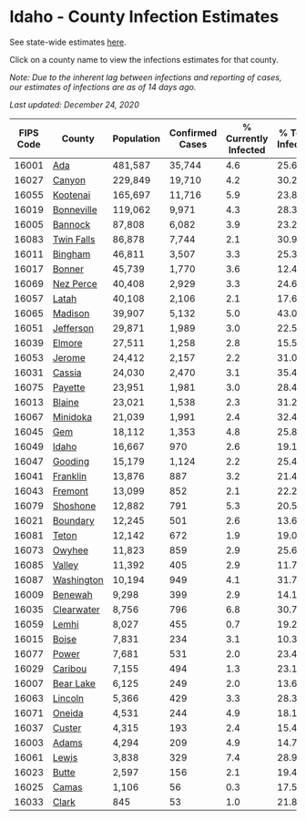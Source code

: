 # Idaho - County Infection Estimates

See state-wide estimates [here](/infections/us-id).

Click on a county name to view the infections estimates for that county.

*Note: Due to the inherent lag between infections and reporting of cases, our estimates of infections are as of 14 days ago.*

*Last updated: December 24, 2020*

|   FIPS Code |                   County |   Population |   Confirmed Cases |   % Currently Infected |   % Total Infected |
|-------------|--------------------------|--------------|-------------------|------------------------|--------------------|
|       16001 |               [Ada](ada) |      481,587 |            35,744 |                    4.6 |               25.6 |
|       16027 |         [Canyon](canyon) |      229,849 |            19,710 |                    4.2 |               30.2 |
|       16055 |     [Kootenai](kootenai) |      165,697 |            11,716 |                    5.9 |               23.8 |
|       16019 | [Bonneville](bonneville) |      119,062 |             9,971 |                    4.3 |               28.3 |
|       16005 |       [Bannock](bannock) |       87,808 |             6,082 |                    3.9 |               23.2 |
|       16083 | [Twin Falls](twin-falls) |       86,878 |             7,744 |                    2.1 |               30.9 |
|       16011 |       [Bingham](bingham) |       46,811 |             3,507 |                    3.3 |               25.3 |
|       16017 |         [Bonner](bonner) |       45,739 |             1,770 |                    3.6 |               12.4 |
|       16069 |   [Nez Perce](nez-perce) |       40,408 |             2,929 |                    3.3 |               24.6 |
|       16057 |           [Latah](latah) |       40,108 |             2,106 |                    2.1 |               17.6 |
|       16065 |       [Madison](madison) |       39,907 |             5,132 |                    5.0 |               43.0 |
|       16051 |   [Jefferson](jefferson) |       29,871 |             1,989 |                    3.0 |               22.5 |
|       16039 |         [Elmore](elmore) |       27,511 |             1,258 |                    2.8 |               15.5 |
|       16053 |         [Jerome](jerome) |       24,412 |             2,157 |                    2.2 |               31.0 |
|       16031 |         [Cassia](cassia) |       24,030 |             2,470 |                    3.1 |               35.4 |
|       16075 |       [Payette](payette) |       23,951 |             1,981 |                    3.0 |               28.4 |
|       16013 |         [Blaine](blaine) |       23,021 |             1,538 |                    2.3 |               31.2 |
|       16067 |     [Minidoka](minidoka) |       21,039 |             1,991 |                    2.4 |               32.4 |
|       16045 |               [Gem](gem) |       18,112 |             1,353 |                    4.8 |               25.8 |
|       16049 |           [Idaho](idaho) |       16,667 |               970 |                    2.6 |               19.1 |
|       16047 |       [Gooding](gooding) |       15,179 |             1,124 |                    2.2 |               25.4 |
|       16041 |     [Franklin](franklin) |       13,876 |               887 |                    3.2 |               21.4 |
|       16043 |       [Fremont](fremont) |       13,099 |               852 |                    2.1 |               22.2 |
|       16079 |     [Shoshone](shoshone) |       12,882 |               791 |                    5.3 |               20.5 |
|       16021 |     [Boundary](boundary) |       12,245 |               501 |                    2.6 |               13.6 |
|       16081 |           [Teton](teton) |       12,142 |               672 |                    1.9 |               19.0 |
|       16073 |         [Owyhee](owyhee) |       11,823 |               859 |                    2.9 |               25.6 |
|       16085 |         [Valley](valley) |       11,392 |               405 |                    2.9 |               11.7 |
|       16087 | [Washington](washington) |       10,194 |               949 |                    4.1 |               31.7 |
|       16009 |       [Benewah](benewah) |        9,298 |               399 |                    2.9 |               14.1 |
|       16035 | [Clearwater](clearwater) |        8,756 |               796 |                    6.8 |               30.7 |
|       16059 |           [Lemhi](lemhi) |        8,027 |               455 |                    0.7 |               19.2 |
|       16015 |           [Boise](boise) |        7,831 |               234 |                    3.1 |               10.3 |
|       16077 |           [Power](power) |        7,681 |               531 |                    2.0 |               23.4 |
|       16029 |       [Caribou](caribou) |        7,155 |               494 |                    1.3 |               23.1 |
|       16007 |   [Bear Lake](bear-lake) |        6,125 |               249 |                    2.0 |               13.6 |
|       16063 |       [Lincoln](lincoln) |        5,366 |               429 |                    3.3 |               28.3 |
|       16071 |         [Oneida](oneida) |        4,531 |               244 |                    4.9 |               18.1 |
|       16037 |         [Custer](custer) |        4,315 |               193 |                    2.4 |               15.4 |
|       16003 |           [Adams](adams) |        4,294 |               209 |                    4.9 |               14.7 |
|       16061 |           [Lewis](lewis) |        3,838 |               329 |                    7.4 |               28.9 |
|       16023 |           [Butte](butte) |        2,597 |               156 |                    2.1 |               19.4 |
|       16025 |           [Camas](camas) |        1,106 |                56 |                    0.3 |               17.5 |
|       16033 |           [Clark](clark) |          845 |                53 |                    1.0 |               21.8 |